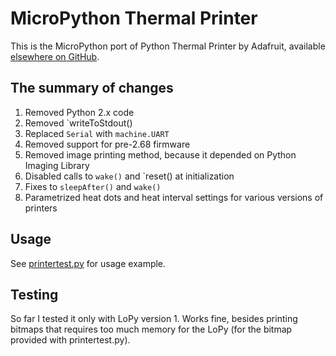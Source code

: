 # MicroPython Thermal Printer
This is the MicroPython port of Python Thermal Printer by Adafruit, available [elsewhere on GitHub](https://github.com/adafruit/Python-Thermal-Printer).

## The summary of changes

1. Removed Python 2.x code
1. Removed `writeToStdout()
1. Replaced `Serial` with `machine.UART`
1. Removed support for pre-2.68 firmware
1. Removed image printing method, because it depended on Python Imaging Library
1. Disabled calls to `wake()` and `reset() at initialization
1. Fixes to `sleepAfter()` and `wake()`
1. Parametrized heat dots and heat interval settings for various versions of printers

## Usage

See [printertest.py]( https://github.com/ayoy/micropython-thermal-printer/blob/master/printertest.py) for usage example.

## Testing

So far I tested it only with LoPy version 1. Works fine, besides printing bitmaps that requires too much memory for the LoPy (for the bitmap provided with printertest.py).

